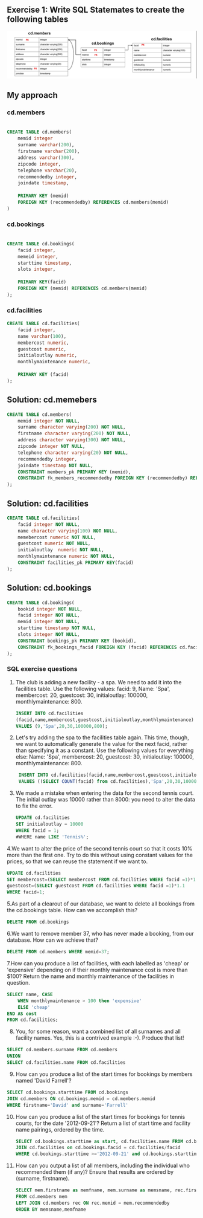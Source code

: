 ## Exercise 1: Write SQL Statemates to create the following tables  
<img src="Assests/data_modeling.png">


## My approach 
### cd.members

```sql

CREATE TABLE cd.members(
    memid integer
    surname varchar(200),
    firstname varchar(200),
    address varchar(300),
    zipcode integer,
    telephone varchar(20),
    recommendedby integer,
    joindate timestamp,
    
    PRIMARY KEY (memid)
    FOREIGN KEY (recommendedby) REFERENCES cd.members(memid)
)

```


### cd.bookings

```sql

CREATE TABLE cd.bookings(
    facid integer,
    memeid integer,
    starttime timestamp,
    slots integer,

    PRIMARY KEY(facid)
    FOREIGN KEY (memid) REFERENCES cd.members(memid)
); 

```


### cd.facilities

```sql
CREATE TABLE cd.facilities(
    facid integer,
    name varchar(100),
    membercost numeric,
    guestcost numeric,
    initialoutlay numeric,
    monthlymaintenance numeric,

    PRIMARY KEY (facid)
);

```
## Solution: cd.memebers
```sql
CREATE TABLE cd.members(
    memid integer NOT NULL,
    surname character varying(200) NOT NULL,
    firstname character varying(200) NOT NULL,
    address character varying(300) NOT NULL,
    zipcode integer NOT NULL,
    telephone character varying(20) NOT NULL,
    recommendedby integer,
    joindate timestamp NOT NULL,
    CONSTRAINT members_pk PRIMARY KEY (memid),
    CONSTRAINT fk_members_recommendedby FOREIGN KEY (recommendedby) REFERENCES cd.members(memid) ON DELETE SET NULL
);
```

## Solution: cd.facilities
```sql
CREATE TABLE cd.facilities(
    facid integer NOT NULL,
    name character varying(100) NOT NULL,
    memebercost numeric NOT NULL,
    guestcost numeric NOT NULL,
    initialoutlay  numeric NOT NULL,
    monthlymaintenance numeric NOT NULL,
    CONSTRAINT facilities_pk PRIMARY KEY(facid)
);
```


## Solution: cd.bookings
```sql
CREATE TABLE cd.bookings(
    bookid integer NOT NULL,
    facid integer NOT NULL,
    memid integer NOT NULL,
    starttime timestamp NOT NULL,
    slots integer NOT NULL,
    CONSTRAINT bookings_pk PRIMARY KEY (bookid),
    CONSTRAINT fk_bookings_facid FOREIGN KEY (facid) REFERENCES cd.facilities(facid),CONSTRAINT fk_bookings_memid FOREIGN KEY (memid) REFERENCES cd.members(memid)
);
```



### SQL exercise questions

1. The club is adding a new facility - a spa. We need to add it into the facilities table. Use the following values:
facid: 9, 
Name: 'Spa', 
membercost: 20, 
guestcost: 30, 
initialoutlay: 100000, 
monthlymaintenance: 800.

   ```sql
   INSERT INTO cd.facilities
   (facid,name,membercost,guestcost,initialoutlay,monthlymaintenance) 
   VALUES (9,'Spa',20,30,100000,800);
   ```
2. Let's try adding the spa to the facilities table again. This time, though, we want to automatically generate the value for the next facid, rather than specifying it as a constant. Use the following values for everything else:
   Name: 'Spa',
   membercost: 20, 
   guestcost: 30, 
   initialoutlay: 100000, 
   monthlymaintenance: 800.
   ```sql
    INSERT INTO cd.facilities(facid,name,membercost,guestcost,initialoutlay,monthlymaintenance)
    VALUES ((SELECT COUNT(facid) from cd.facilities),'Spa',20,30,100000,800);
   ```

3. We made a mistake when entering the data for the second tennis court. The initial outlay was 10000 rather than 8000: you need to alter the data to fix the error.
   ```sql
   UPDATE cd.facilities 
   SET initialoutlay = 10000
   WHERE facid = 1; 
   #WHERE name LIKE 'Tennis%';
   ```

4.We want to alter the price of the second tennis court so that it costs 10% more than the first one. Try to do this without using constant values for the prices, so that we can reuse the statement if we want to.

```sql
UPDATE cd.facilities 
SET membercost=(SELECT membercost FROM cd.facilities WHERE facid =1)*1.1,
guestcost=(SELECT guestcost FROM cd.facilities WHERE facid =1)*1.1
WHERE facid=1;
```

5.As part of a clearout of our database, we want to delete all bookings from the cd.bookings table. How can we accomplish this?
```sql
DELETE FROM cd.bookings
```

6.We want to remove member 37, who has never made a booking, from our database. How can we achieve that?
```sql
DELETE FROM cd.members WHERE memid=37;
```
7.How can you produce a list of facilities, with each labelled as 'cheap' or 'expensive' depending on if their monthly maintenance cost is more than $100? Return the name and monthly maintenance of the facilities in question.
```sql
SELECT name, CASE
	WHEN monthlymaintenance > 100 then 'expensive'
	ELSE 'cheap'
END AS cost
FROM cd.facilities;
```
8. You, for some reason, want a combined list of all surnames and all facility names. Yes, this is a contrived example :-). Produce that list!
```sql
SELECT cd.members.surname FROM cd.members
UNION
SELECT cd.facilities.name FROM cd.facilities
```
9. How can you produce a list of the start times for bookings by members named 'David Farrell'?
```sql
SELECT cd.bookings.starttime FROM cd.bookings
JOIN cd.members ON cd.bookings.memid = cd.members.memid
WHERE firstname='David' and surname='Farrell'
```
10. How can you produce a list of the start times for bookings for tennis courts, for the date '2012-09-21'? Return a list of start time and facility name pairings, ordered by the time.
    ```sql
    SELECT cd.bookings.starttime as start, cd.facilities.name FROM cd.bookings
    JOIN cd.facilities on cd.bookings.facid = cd.facilities/facid
    WHERE cd.bookings.starttime >='2012-09-21' and cd.bookings.starttime <'2012-09-22' and cd.facilities.name LIKE 'Tennis%';
    ```
11. How can you output a list of all members, including the individual who recommended them (if any)? Ensure that results are ordered by (surname, firstname).
    ```sql
    SELECT mem.firstname as memfname, mem.surname as memsname, rec.firstname as recfname, rec.surname as recsname 
    FROM cd.members mem
    LEFT JOIN cd.members rec ON rec.memid = mem.recommendedby
    ORDER BY memsname,memfname
    ```


